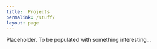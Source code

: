 ```yaml
---
title:  Projects
permalink: /stuff/
layout: page
---
```


Placeholder. To be populated with something interesting...